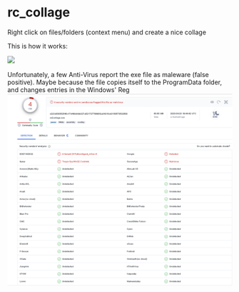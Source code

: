 # rc_collage
Right click on files/folders (context menu) and create a nice collage 

This is how it works: 

[![](https://i.ytimg.com/vi/c9OouCauJ1Y/oar2.jpg?sqp=-oaymwEaCJUDENAFSFXyq4qpAwwIARUAAIhCcAHAAQY=&rs=AOn4CLBa8cG36u-xxiLEfehP5JcSw_a89g)](https://www.youtube.com/shorts/c9OouCauJ1Y)


Unfortunately, a few Anti-Virus report the exe file as maleware (false positive).
Maybe because the file copies itself to the ProgramData folder, and changes entries in the Windows' Reg
![](https://github.com/hansalemaos/rc_collage/blob/main/falsepositives.png?raw=true)
